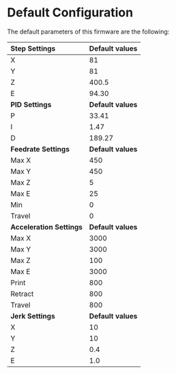 # Default Configuration

The default parameters of this firmware are the following:

|Step Settings | Default values |
|:--- |:--- |
| X | 81 |
| Y | 81 |
| Z | 400.5 |
| E | 94.30 |
| **PID Settings** | **Default values** |
| P | 33.41 |
| I | 1.47 |
| D | 189.27 |
| **Feedrate Settings** | **Default values** |
| Max X | 450 |
| Max Y | 450 |
| Max Z | 5 |
| Max E | 25 |
| Min | 0 |
| Travel | 0 |
| **Acceleration Settings** | **Default values** |
| Max X | 3000 |
| Max Y | 3000 |
| Max Z | 100 |
| Max E | 3000 |
| Print | 800 |
| Retract | 800 |
| Travel | 800 |
| **Jerk Settings** | **Default values** |
| X | 10 |
| Y | 10 |
| Z | 0.4 |
| E | 1.0 |


